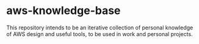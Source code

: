 # aws-knowledge-base

This repository intends to be an iterative collection of personal knowledge of AWS design and useful tools, to be used in work and personal projects.
